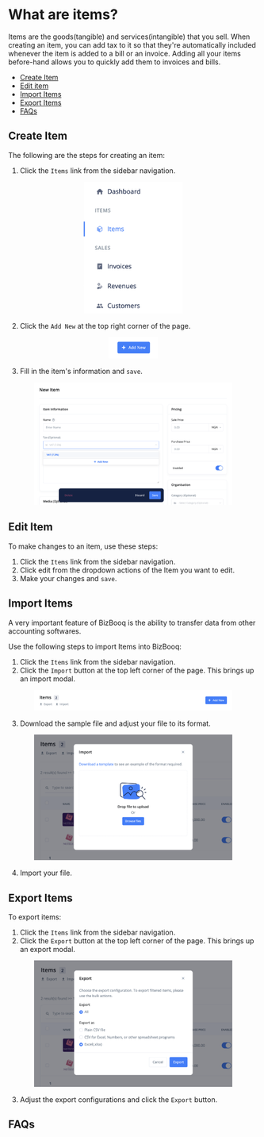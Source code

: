 # What are items?

Items are the goods(tangible) and services(intangible) that you sell. When creating an item, you can add tax to it so that they're automatically included whenever the item is added to a bill or an invoice. Adding all your items before-hand allows you to quickly add them to invoices and bills.

- [Create Item](#create-item)
- [Edit item](#edit-item)
- [Import Items](#import-items)
- [Export Items](#export-items)
- [FAQs](#faqs)

## Create Item <a id="#create-item"></a>

The following are the steps for creating an item:

1. Click the `Items` link from the sidebar navigation.

<div align='center'>
<img width='200' src='media/sidelink.png'>
</div>

2. Click the `Add New` at the top right corner of the page.

<div align='center'>
<img width='100' src='../../../media/add_new.png'>
</div>

3. Fill in the item's information and `save`.

<div align='center'>
<img width='400' src='media/details.png'>
</div>

## Edit Item <a id="#edit-item"></a>

To make changes to an item, use these steps:

1. Click the `Items` link from the sidebar navigation.
2. Click edit from the dropdown actions of the Item you want to edit.
3. Make your changes and `save`.

## Import Items <a id="#import-item"></a>

A very important feature of BizBooq is the ability to transfer data from other accounting softwares.

Use the following steps to import Items into BizBooq:

1. Click the `Items` link from the sidebar navigation.
2. Click the `Import` button at the top left corner of the page. This brings up an import modal.

<div align='center'>
<img width='400' src='media/importlinks.png'>
</div>

3. Download the sample file and adjust your file to its format.

<div align='center'>
<img width='400' src='media/import_modal.png'>
</div>

4. Import your file.

## Export Items <a id="#export-item"></a>

To export items:

1. Click the `Items` link from the sidebar navigation.
2. Click the `Export` button at the top left corner of the page. This brings up an export modal.

<div align='center'>
<img width='400' src='media/export_modal.png'>
</div>

3. Adjust the export configurations and click the `Export` button.

## FAQs <a id="#faqs"></a>
